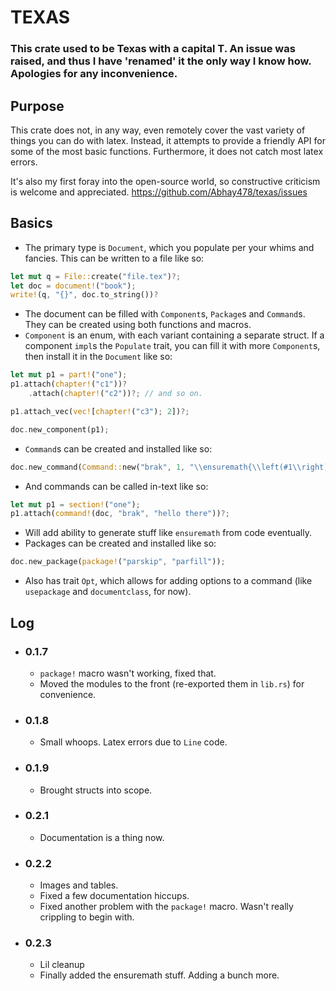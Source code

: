 # TEXAS

### This crate used to be Texas with a capital T. An issue was raised, and thus I have 'renamed' it the only way I know how. Apologies for any inconvenience.

## Purpose

This crate does not, in any way, even remotely cover the vast variety of things you can do with latex. Instead, it attempts to provide a friendly API
for some of the most basic functions. Furthermore, it does not catch most latex errors.

It's also my first foray into the open-source world, so constructive criticism is welcome and appreciated. https://github.com/Abhay478/texas/issues



## Basics
- The primary type is `Document`, which you populate per your whims and fancies. This can be written to a file like so: 

```rust
let mut q = File::create("file.tex")?;
let doc = document!("book");
write!(q, "{}", doc.to_string())?
```
- The document can be filled with `Component`s, `Package`s and `Command`s. They can be created using both functions and macros.
- `Component` is an enum, with each variant containing a separate struct. If a component `impl`s the `Populate` trait, you can fill it with more `Component`s, then install it in the `Document` like so:

```rust
let mut p1 = part!("one");
p1.attach(chapter!("c1"))?
    .attach(chapter!("c2"))?; // and so on.

p1.attach_vec(vec![chapter!("c3"); 2])?;

doc.new_component(p1);
```
- `Command`s can be created and installed like so: 
```rust
doc.new_command(Command::new("brak", 1, "\\ensuremath{\\left(#1\\right)}"));
```
- And commands can be called in-text like so: 
```rust
let mut p1 = section!("one");
p1.attach(command!(doc, "brak", "hello there"))?;
```
- Will add ability to generate stuff like `ensuremath` from code eventually.
- Packages can be created and installed like so: 
```rust
doc.new_package(package!("parskip", "parfill"));
```
- Also has trait `Opt`, which allows for adding options to a command (like `usepackage` and `documentclass`, for now).

## Log 
- ### 0.1.7
  - `package!` macro wasn't working, fixed that.
  - Moved the modules to the front (re-exported them in `lib.rs`) for convenience.
- ### 0.1.8
  - Small whoops. Latex errors due to `Line` code.
- ### 0.1.9
  - Brought structs into scope. 
- ### 0.2.1
  - Documentation is a thing now.
- ### 0.2.2
  - Images and tables.
  - Fixed a few documentation hiccups.
  - Fixed another problem with the `package!` macro. Wasn't really crippling to begin with.
- ### 0.2.3
  - Lil cleanup
  - Finally added the ensuremath stuff. Adding a bunch more.

